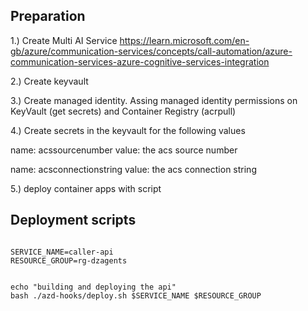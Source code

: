 ## Preparation

1.) Create Multi AI Service https://learn.microsoft.com/en-gb/azure/communication-services/concepts/call-automation/azure-communication-services-azure-cognitive-services-integration

2.) Create keyvault

3.) Create managed identity. Assing managed identity permissions on KeyVault (get secrets) and Container Registry (acrpull)

4.) Create secrets in the keyvault for the following values

name: acssourcenumber
value: the acs source number

name: acsconnectionstring
value: the acs connection string

5.) deploy container apps with script

## Deployment scripts

```

SERVICE_NAME=caller-api
RESOURCE_GROUP=rg-dzagents


echo "building and deploying the api"
bash ./azd-hooks/deploy.sh $SERVICE_NAME $RESOURCE_GROUP

```